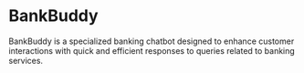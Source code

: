 # BankBuddy
BankBuddy is a specialized banking chatbot designed to enhance customer interactions with quick and efficient  responses to queries related to banking services.
